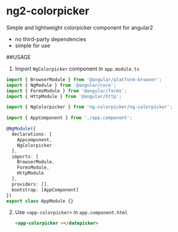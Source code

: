 # ng2-colorpicker

Simple and lightweight colorpicker component for angular2

* no third-party dependencies
* simple for use

##USAGE
1. Import `NgColorpicker` component in `app.module.ts`
  ```ts
  import { BrowserModule } from '@angular/platform-browser';
  import { NgModule } from '@angular/core';
  import { FormsModule } from '@angular/forms';
  import { HttpModule } from '@angular/http';
  
  import { NgColorpicker } from 'ng-colorpicker/ng-colorpicker';

  import { AppComponent } from './app.component';
  
  @NgModule({
    declarations: [
      Appcomponent,
      NgColorpicker
    ],
    imports: [
      BrowserModule,
      FormsModule,
      HttpModule
    ],
    providers: [],
    bootstrap: [AppComponent]
  })
  export class AppModule {}
  ```
2. Use `<app-colorpicker>` in `app.component.html`
     ```html
     <app-colorpicker ></datepicker>
     ```
